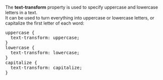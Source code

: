 The <b>text-transform</b> property is used to specify uppercase and lowercase letters in a text.
<br>
It can be used to turn everything into uppercase or lowercase letters, or capitalize the first letter of each word:
<pre>
uppercase {
  text-transform: uppercase;
}
lowercase {
  text-transform: lowercase;
}
capitalize {
  text-transform: capitalize;
}
</pre>
